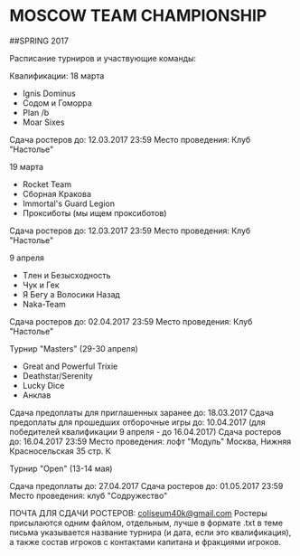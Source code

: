 # MOSCOW TEAM CHAMPIONSHIP
##SPRING 2017

Расписание турниров и участвующие команды:

Квалификации:
18 марта
- Ignis Dominus
- Содом и Гоморра
- Plan /b
- Moar Sixes

Сдача ростеров до: 12.03.2017 23:59
Место проведения: Клуб "Настолье"

19 марта
- Rocket Team
- Сборная Кракова
- Immortal's Guard Legion
- Проксиботы (мы ищем проксиботов)

Сдача ростеров до: 12.03.2017 23:59
Место проведения: Клуб "Настолье"

9 апреля
- Тлен и Безысходность
- Чук и Гек
- Я Бегу а Волосики Назад
- Naka-Team

Сдача ростеров до: 02.04.2017 23:59
Место проведения: Клуб "Настолье"


Турнир "Masters" (29-30 апреля)
- Great and Powerful Trixie
- Deathstar/Serenity
- Lucky Dice
- Анклав

Сдача предоплаты для приглашенных заранее до: 18.03.2017
Сдача предоплаты для прошедших отборочные игры до: 10.04.2017 (для победителей квалификации 9 апреля - до 16.04.2017)
Сдача ростеров до: 16.04.2017 23:59
Место проведения: лофт "Модуль" Москва, Нижняя Красносельская 35 стр. К 

Турнир "Open" (13-14 мая)

Сдача предоплаты до: 27.04.2017
Сдача ростеров до: 01.05.2017 23:59
Место проведения: клуб "Содружество"


ПОЧТА ДЛЯ СДАЧИ РОСТЕРОВ: coliseum40k@gmail.com
Ростеры присылаются одним файлом, отдельным, лучше в формате .txt в теме письма указывается название турнира (и дата, если это квалификация), а также состав игроков с контактами капитана и фракциями игроков.


